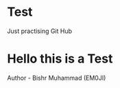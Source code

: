 # Test

Just practising Git Hub
<br>

<h1>Hello this is a Test</h1>
Author - Bishr Muhammad (EM0JI)
